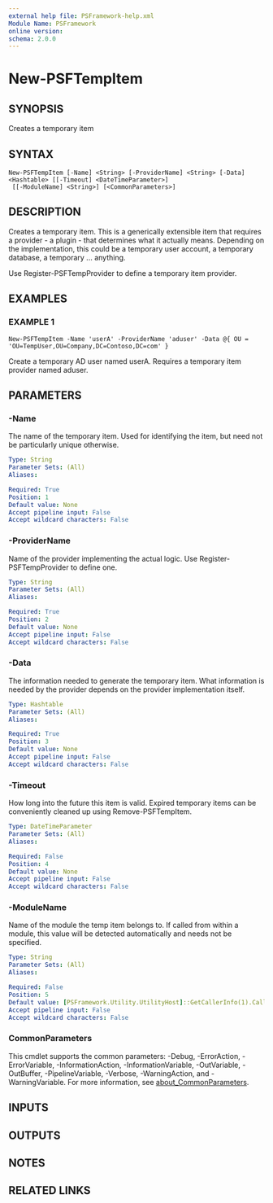 ```yaml
---
external help file: PSFramework-help.xml
Module Name: PSFramework
online version:
schema: 2.0.0
---
```


# New-PSFTempItem

## SYNOPSIS
Creates a temporary item

## SYNTAX

```
New-PSFTempItem [-Name] <String> [-ProviderName] <String> [-Data] <Hashtable> [[-Timeout] <DateTimeParameter>]
 [[-ModuleName] <String>] [<CommonParameters>]
```

## DESCRIPTION
Creates a temporary item.
This is a generically extensible item that requires a provider - a plugin - that determines what it actually means.
Depending on the implementation, this could be a temporary user account, a temporary database, a temporary ...
anything.

Use Register-PSFTempProvider to define a temporary item provider.

## EXAMPLES

### EXAMPLE 1
```
New-PSFTempItem -Name 'userA' -ProviderName 'aduser' -Data @{ OU = 'OU=TempUser,OU=Company,DC=Contoso,DC=com' }
```

Create a temporary AD user named userA.
Requires a temporary item provider named aduser.

## PARAMETERS

### -Name
The name of the temporary item.
Used for identifying the item, but need not be particularly unique otherwise.

```yaml
Type: String
Parameter Sets: (All)
Aliases:

Required: True
Position: 1
Default value: None
Accept pipeline input: False
Accept wildcard characters: False
```

### -ProviderName
Name of the provider implementing the actual logic.
Use Register-PSFTempProvider to define one.

```yaml
Type: String
Parameter Sets: (All)
Aliases:

Required: True
Position: 2
Default value: None
Accept pipeline input: False
Accept wildcard characters: False
```

### -Data
The information needed to generate the temporary item.
What information is needed by the provider depends on the provider implementation itself.

```yaml
Type: Hashtable
Parameter Sets: (All)
Aliases:

Required: True
Position: 3
Default value: None
Accept pipeline input: False
Accept wildcard characters: False
```

### -Timeout
How long into the future this item is valid.
Expired temporary items can be conveniently cleaned up using Remove-PSFTempItem.

```yaml
Type: DateTimeParameter
Parameter Sets: (All)
Aliases:

Required: False
Position: 4
Default value: None
Accept pipeline input: False
Accept wildcard characters: False
```

### -ModuleName
Name of the module the temp item belongs to.
If called from within a module, this value will be detected automatically and needs not be specified.

```yaml
Type: String
Parameter Sets: (All)
Aliases:

Required: False
Position: 5
Default value: [PSFramework.Utility.UtilityHost]::GetCallerInfo(1).CallerModule
Accept pipeline input: False
Accept wildcard characters: False
```

### CommonParameters
This cmdlet supports the common parameters: -Debug, -ErrorAction, -ErrorVariable, -InformationAction, -InformationVariable, -OutVariable, -OutBuffer, -PipelineVariable, -Verbose, -WarningAction, and -WarningVariable. For more information, see [about_CommonParameters](http://go.microsoft.com/fwlink/?LinkID=113216).

## INPUTS

## OUTPUTS

## NOTES

## RELATED LINKS
